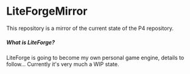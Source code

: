 # LiteForgeMirror
This repository is a mirror of the current state of the P4 repository. 

##### What is LiteForge?
LiteForge is going to become my own personal game engine, details to follow... Currently it's very much a WIP state.
